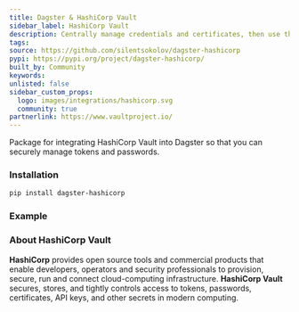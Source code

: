 ```yaml
---
title: Dagster & HashiCorp Vault
sidebar_label: HashiCorp Vault
description: Centrally manage credentials and certificates, then use them in your pipelines.
tags:
source: https://github.com/silentsokolov/dagster-hashicorp
pypi: https://pypi.org/project/dagster-hashicorp/
built_by: Community
keywords:
unlisted: false
sidebar_custom_props:
  logo: images/integrations/hashicorp.svg
  community: true
partnerlink: https://www.vaultproject.io/
---
```


Package for integrating HashiCorp Vault into Dagster so that you can securely manage tokens and passwords.

### Installation

```bash
pip install dagster-hashicorp
```

### Example

<CodeExample path="docs_snippets/docs_snippets/integrations/hashicorp.py" language="python" />

### About HashiCorp Vault

**HashiCorp** provides open source tools and commercial products that enable developers, operators and security professionals to provision, secure, run and connect cloud-computing infrastructure. **HashiCorp Vault** secures, stores, and tightly controls access to tokens, passwords, certificates, API keys, and other secrets in modern computing.
